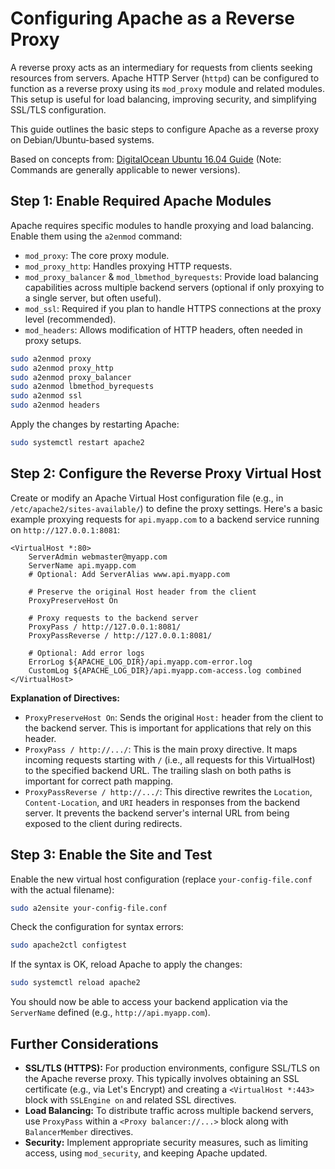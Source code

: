 # Configuring Apache as a Reverse Proxy

A reverse proxy acts as an intermediary for requests from clients seeking resources from servers. Apache HTTP Server (`httpd`) can be configured to function as a reverse proxy using its `mod_proxy` module and related modules. This setup is useful for load balancing, improving security, and simplifying SSL/TLS configuration.

This guide outlines the basic steps to configure Apache as a reverse proxy on Debian/Ubuntu-based systems.

Based on concepts from: [DigitalOcean Ubuntu 16.04 Guide](https://www.digitalocean.com/community/tutorials/how-to-use-apache-as-a-reverse-proxy-with-mod_proxy-on-ubuntu-16-04) (Note: Commands are generally applicable to newer versions).

## Step 1: Enable Required Apache Modules

Apache requires specific modules to handle proxying and load balancing. Enable them using the `a2enmod` command:

*   `mod_proxy`: The core proxy module.
*   `mod_proxy_http`: Handles proxying HTTP requests.
*   `mod_proxy_balancer` & `mod_lbmethod_byrequests`: Provide load balancing capabilities across multiple backend servers (optional if only proxying to a single server, but often useful).
*   `mod_ssl`: Required if you plan to handle HTTPS connections at the proxy level (recommended).
*   `mod_headers`: Allows modification of HTTP headers, often needed in proxy setups.

```bash
sudo a2enmod proxy
sudo a2enmod proxy_http
sudo a2enmod proxy_balancer
sudo a2enmod lbmethod_byrequests
sudo a2enmod ssl
sudo a2enmod headers
```

Apply the changes by restarting Apache:

```bash
sudo systemctl restart apache2
```

## Step 2: Configure the Reverse Proxy Virtual Host

Create or modify an Apache Virtual Host configuration file (e.g., in `/etc/apache2/sites-available/`) to define the proxy settings. Here's a basic example proxying requests for `api.myapp.com` to a backend service running on `http://127.0.0.1:8081`:

```apacheconf
<VirtualHost *:80>
    ServerAdmin webmaster@myapp.com
    ServerName api.myapp.com
    # Optional: Add ServerAlias www.api.myapp.com

    # Preserve the original Host header from the client
    ProxyPreserveHost On

    # Proxy requests to the backend server
    ProxyPass / http://127.0.0.1:8081/
    ProxyPassReverse / http://127.0.0.1:8081/

    # Optional: Add error logs
    ErrorLog ${APACHE_LOG_DIR}/api.myapp.com-error.log
    CustomLog ${APACHE_LOG_DIR}/api.myapp.com-access.log combined
</VirtualHost>
```

**Explanation of Directives:**

*   `ProxyPreserveHost On`: Sends the original `Host:` header from the client to the backend server. This is important for applications that rely on this header.
*   `ProxyPass / http://.../`: This is the main proxy directive. It maps incoming requests starting with `/` (i.e., all requests for this VirtualHost) to the specified backend URL. The trailing slash on both paths is important for correct path mapping.
*   `ProxyPassReverse / http://.../`: This directive rewrites the `Location`, `Content-Location`, and `URI` headers in responses from the backend server. It prevents the backend server's internal URL from being exposed to the client during redirects.

## Step 3: Enable the Site and Test

Enable the new virtual host configuration (replace `your-config-file.conf` with the actual filename):

```bash
sudo a2ensite your-config-file.conf
```

Check the configuration for syntax errors:

```bash
sudo apache2ctl configtest
```

If the syntax is OK, reload Apache to apply the changes:

```bash
sudo systemctl reload apache2
```

You should now be able to access your backend application via the `ServerName` defined (e.g., `http://api.myapp.com`).

## Further Considerations

*   **SSL/TLS (HTTPS):** For production environments, configure SSL/TLS on the Apache reverse proxy. This typically involves obtaining an SSL certificate (e.g., via Let's Encrypt) and creating a `<VirtualHost *:443>` block with `SSLEngine on` and related SSL directives.
*   **Load Balancing:** To distribute traffic across multiple backend servers, use `ProxyPass` within a `<Proxy balancer://...>` block along with `BalancerMember` directives.
*   **Security:** Implement appropriate security measures, such as limiting access, using `mod_security`, and keeping Apache updated.
